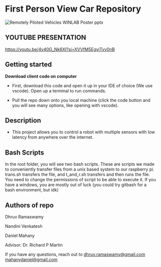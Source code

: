 # First Person View Car Repository

![Remotely Piloted Vehicles WINLAB Poster  pptx](https://github.com/user-attachments/assets/7bf8dee0-1f8d-42c5-9370-74cc84a5308f)

## YOUTUBE PRESENTATION
https://youtu.be/4y40G_Nk6XI?si=XVVfM5EgviTyy0nB 

## Getting started
**Download client code on computer**

- First, download this code and open it up in your IDE of choice (We use vscode). Open up a terminal to run commands.

- Pull the repo down onto you local machine (click the code button and you will see many options, like opening with vscode).

## Description

- This project allows you to control a robot with multiple sensors with low latency from anywhere over the internet.

## Bash Scripts

In the root folder, you will see two bash scripts. These are scripts we made to conveniently transfer files from a unix based system to our raspberry pi. trans.sh transfers the file, and t_and_r.sh transfers and then runs the file. You need to change the permissions of script to be able to execute it. If you have a windows, you are mostly out of luck (you could try gitbash for a bash environment, but idk)

## Authors of repo

Dhruv Ramaswamy

Nandini Venkatesh

Daniel Mahany

Advisor: Dr. Richard P Martin

If you have any questions, reach out to
dhruv.ramaswamy@gmail.com
mahanydaniel@gmail.com
